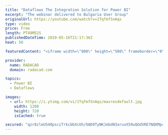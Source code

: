 ```yaml
---
title: "Dataflows The Integration Solution for Power BI"
excerpt: "The webinar delivered to Bulgaria User Group"
originalUrl: https://youtube.com/watch?v=1TqfmfSnAqs
type: video
price: Free
length: PT49M52S
publishedDateTime: 2019-05-16T21:17:36Z
heat: 50

featuredContent: "<iframe width=\"800\" height=\"500\" frameborder=\"0\" src=\"https://www.youtube.com/embed/1TqfmfSnAqs\" allow=\"accelerometer; autoplay; encrypted-media; gyroscope; picture-in-picture\" allowfullscreen></iframe>"

provider:
  name: RADACAD
  domain: radacad.com

topics:
  - Power BI
  - Dataflows

images:
  - url: https://i.ytimg.com/vi/1TqfmfSnAqs/maxresdefault.jpg
    width: 1280
    height: 720
    isCached: true

secured: "qzr8zleUS40psciTrkcbbXcUh/OAD9TyNKJebdN3aruxX59uQGdVRE7NQKMpc5Cdwh7vkmYkNIYxbDKh8oq+ZpyTk6txD1Zjre6tIqomdaa22P1Ntd/LmKNw7cujPMzxTLiRS7A6P16DNBugcPVdwYfraiGkMn0j8311NHXFz/pVC5L2N8MqOVgrIjlG7l+Mgrk3cYPQEESuu+C3cdq72TfDZGB4JDZHyqbFLjv4OlgnRtndAwfGdnIvFbJo3QowXXSFb+iF8hCrLYy7UVtAMIvzl08VkKPi4LpMsmfJAD3poZDGLhrh0TgdgtDruicnfen+ItKDEgVZPY6M6v9XK4RTWIct2Q1gybjQyEurMruZydQnWiPTgxi+klpL9Zv6InQPk66BW+d9GW2aJmiT6WQSd4BnEYvebnNzzVHSGqM=;mZ3wRxgLoUAO8HM2+wFhGA=="
---
```


